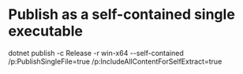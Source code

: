 # Publish as a self-contained single executable
dotnet publish -c Release -r win-x64 --self-contained /p:PublishSingleFile=true /p:IncludeAllContentForSelfExtract=true